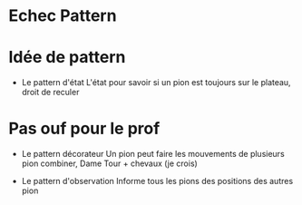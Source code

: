# Echec Pattern


# Idée de pattern

- Le pattern d'état
L'état pour savoir si un pion est toujours sur le plateau, droit de reculer

# Pas ouf pour le prof
- Le pattern décorateur
Un pion peut faire les mouvements de plusieurs pion combiner, Dame Tour + chevaux (je crois)

- Le pattern d'observation
Informe tous les pions des positions des autres pion
